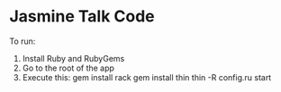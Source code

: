 Jasmine Talk Code
=================

To run:

1. Install Ruby and RubyGems
2. Go to the root of the app
3. Execute this:
    gem install rack
    gem install thin
    thin -R config.ru start
